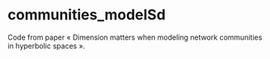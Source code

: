 # communities_modelSd
Code from paper « Dimension matters when modeling network communities in hyperbolic spaces ».
